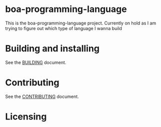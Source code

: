 # boa-programming-language

This is the boa-programming-language project.
Currently on hold as I am trying to figure out which type of language I wanna build

# Building and installing

See the [BUILDING](BUILDING.md) document.

# Contributing

See the [CONTRIBUTING](CONTRIBUTING.md) document.

# Licensing

<!--
Please go to https://choosealicense.com/licenses/ and choose a license that
fits your needs. The recommended license for a project of this type is the
GNU AGPLv3.
-->
